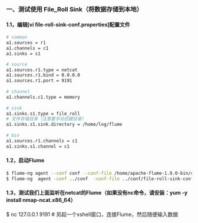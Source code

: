 ### 一、测试使用 File_Roll Sink（将数据存储到本地）
#### 1.1，编辑[vi file-roll-sink-conf.properties]配置文件
```bash
# common
a1.sources = r1
a1.channels = c1
a1.sinks = s1

# source
a1.sources.r1.type = netcat
a1.sources.r1.bind = 0.0.0.0
a1.sources.r1.port = 9191
  
# channel
a1.channels.c1.type = memory
  
# sink
a1.sinks.s1.type = file_roll
# 文件存储目录（注意要手动创建目录）
a1.sinks.s1.sink.directory = /home/log/flume
  
# bin
a1.sources.r1.channels = c1
a1.sinks.s1.channel = c1
```

#### 1.2，启动Flume
```bash
$ flume-ng agent --conf conf --conf-file /home/apache-flume-1.9.0-bin/conf/file-roll-sink-conf.properties --name a1 -Dflume.root.logger=INFO,console  # linux使用
$ flume-ng  agent -conf ../conf  -conf-file ../conf/file-roll-sink-conf.properties -name a1 -property flume.root.logger=INFO,console                  # windows使用
```

#### 1.3，测试我们上面监听在netcat的Flume（如果没有nc命令，请安装：yum -y install nmap-ncat.x86_64）
$ nc 127.0.0.1 9191              # 另起一个xshell窗口，连接Flume，然后随便输入数据
```